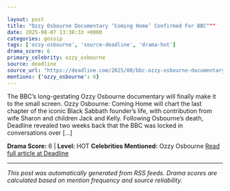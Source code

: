 ```yaml
---

layout: post
title: "Ozzy Osbourne Documentary ‘Coming Home’ Confirmed For BBC"""
date: 2025-08-07 13:38:33 +0000
categories: gossip
tags: ['ozzy-osbourne', 'source-deadline', 'drama-hot']
drama_score: 6
primary_celebrity: ozzy_osbourne
source: deadline
source_url: "https://deadline.com/2025/08/bbc-ozzy-osbourne-documentary-coming-home-confirmed-1236481103/"""
mentions: {'ozzy_osbourne': 6}
---
```


The BBC’s long-gestating Ozzy Osbourne documentary will finally make it to the small screen. Ozzy Osbourne: Coming Home will chart the last chapter of the iconic Black Sabbath founder’s life, with contribution from wife Sharon and children Jack and Kelly. Following Osbourne’s death, Deadline revealed two weeks back that the BBC was locked in conversations over […]

**Drama Score:** 6 | **Level:** HOT **Celebrities Mentioned:** Ozzy Osbourne [Read full article at Deadline](https://deadline.com/2025/08/bbc-ozzy-osbourne-documentary-coming-home-confirmed-1236481103/)

---

*This post was automatically generated from RSS feeds. Drama scores are calculated based on mention frequency and source reliability.*